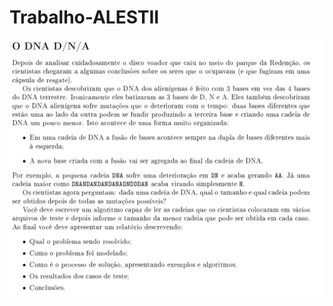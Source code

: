 # Trabalho-ALESTII
![alt text](https://github.com/LuigiSalvatore/Trabalho-ALESTII/blob/main/PropostaT1ALESTII.jpg?raw=true)
